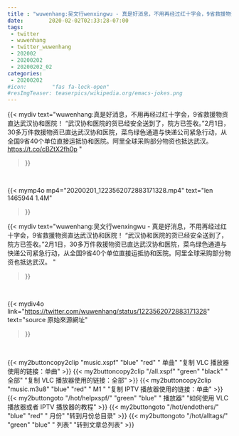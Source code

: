 ```yaml
---
title : "wuwenhang:吴文行wenxingwu - 真是好消息，不用再经过红十字会，9省救援物资直达武汉协和医院！ “武汉协和医院的货已经安全送到了，院方已签收。”2月1日，30多万件救援物资已直达武汉协和医院，菜鸟绿色通道与快递公司紧急行动，从全国9省40个单位直接运抵协和医院。阿里全球采购部分物资也抵达武汉。 "
date:        2020-02-02T02:33:28-07:00
tags:
 - twitter
 - wuwenhang
 - twitter_wuwenhang
 - 202002
 - 20200202
 - 20200202_02
categories:
 - 20200202
#icon:        "fas fa-lock-open"
#resImgTeaser: teaserpics/wikipedia.org/emacs-jokes.png
---
```


{{< mydiv text="wuwenhang:真是好消息，不用再经过红十字会，9省救援物资直达武汉协和医院！ “武汉协和医院的货已经安全送到了，院方已签收。”2月1日，30多万件救援物资已直达武汉协和医院，菜鸟绿色通道与快递公司紧急行动，从全国9省40个单位直接运抵协和医院。阿里全球采购部分物资也抵达武汉。 https://t.co/cBZtX2fh0p "
>}}
<br>


{{< mymp4o mp4="20200201_1223562072883171328.mp4"
text="len 1465944    1.4M"
>}}


{{< mydiv text="wuwenhang:吴文行wenxingwu - 真是好消息，不用再经过红十字会，9省救援物资直达武汉协和医院！ “武汉协和医院的货已经安全送到了，院方已签收。”2月1日，30多万件救援物资已直达武汉协和医院，菜鸟绿色通道与快递公司紧急行动，从全国9省40个单位直接运抵协和医院。阿里全球采购部分物资也抵达武汉。 "
>}}
<br>

{{< mydiv4o link="https://twitter.com/wuwenhang/status/1223562072883171328"
text="source 原始來源網址"
>}}


<br>



{{< my2buttoncopy2clip "music.xspf"        "blue"   "red"    " 单曲"  "复制 VLC 播放器使用的链接：单曲" >}} {{< my2buttoncopy2clip "/all.xspf"         "green"  "black"  " 全部"  "复制 VLC 播放器使用的链接：全部" >}} {{< my2buttoncopy2clip "music.m3u8"        "blue"   "red"    " M1 "    "复制 IPTV 播放器使用的链接：单曲" >}} {{< my2buttongoto      "/hot/helpxspf/"    "green"  "blue"   " 播放器" "如何使用 VLC 播放器或者 IPTV 播放器的教程" >}} {{< my2buttongoto      "/hot/endothers/"   "blue"   "red"    " 月份"   "转到月份总目录" >}} {{< my2buttongoto      "/hot/alltags/"     "green"  "blue"   " 列表"   "转到文章总列表" >}} 
